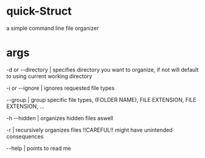 # quick-Struct
a simple command line file organizer

# args

-d or --directory | specifies directory you want to organize, if not will default to using current working directory

-i or --ignore | ignores requested file types

--group | group specific file types, (FOLDER NAME), FILE EXTENSION, FILE EXTENSION, ...

-h --hidden | organizes hidden files aswell

-r | recursively organizes files !!CAREFUL!! might have unintended consequences

--help | points to read me

